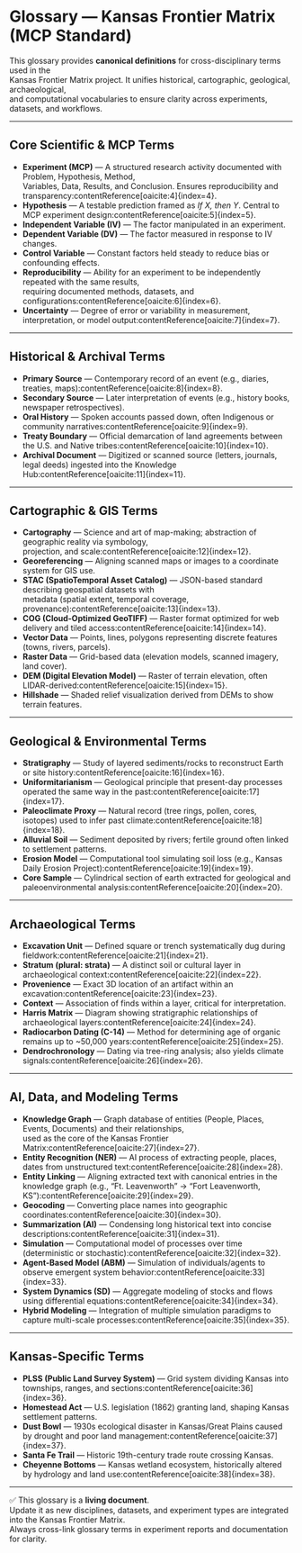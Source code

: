# Glossary — Kansas Frontier Matrix (MCP Standard)

This glossary provides **canonical definitions** for cross-disciplinary terms used in the  
Kansas Frontier Matrix project. It unifies historical, cartographic, geological, archaeological,  
and computational vocabularies to ensure clarity across experiments, datasets, and workflows.

---

## Core Scientific & MCP Terms

- **Experiment (MCP)** — A structured research activity documented with Problem, Hypothesis, Method,  
  Variables, Data, Results, and Conclusion. Ensures reproducibility and transparency:contentReference[oaicite:4]{index=4}.  
- **Hypothesis** — A testable prediction framed as *If X, then Y*. Central to MCP experiment design:contentReference[oaicite:5]{index=5}.  
- **Independent Variable (IV)** — The factor manipulated in an experiment.  
- **Dependent Variable (DV)** — The factor measured in response to IV changes.  
- **Control Variable** — Constant factors held steady to reduce bias or confounding effects.  
- **Reproducibility** — Ability for an experiment to be independently repeated with the same results,  
  requiring documented methods, datasets, and configurations:contentReference[oaicite:6]{index=6}.  
- **Uncertainty** — Degree of error or variability in measurement, interpretation, or model output:contentReference[oaicite:7]{index=7}.  

---

## Historical & Archival Terms

- **Primary Source** — Contemporary record of an event (e.g., diaries, treaties, maps):contentReference[oaicite:8]{index=8}.  
- **Secondary Source** — Later interpretation of events (e.g., history books, newspaper retrospectives).  
- **Oral History** — Spoken accounts passed down, often Indigenous or community narratives:contentReference[oaicite:9]{index=9}.  
- **Treaty Boundary** — Official demarcation of land agreements between the U.S. and Native tribes:contentReference[oaicite:10]{index=10}.  
- **Archival Document** — Digitized or scanned source (letters, journals, legal deeds) ingested into the Knowledge Hub:contentReference[oaicite:11]{index=11}.  

---

## Cartographic & GIS Terms

- **Cartography** — Science and art of map-making; abstraction of geographic reality via symbology,  
  projection, and scale:contentReference[oaicite:12]{index=12}.  
- **Georeferencing** — Aligning scanned maps or images to a coordinate system for GIS use.  
- **STAC (SpatioTemporal Asset Catalog)** — JSON-based standard describing geospatial datasets with  
  metadata (spatial extent, temporal coverage, provenance):contentReference[oaicite:13]{index=13}.  
- **COG (Cloud-Optimized GeoTIFF)** — Raster format optimized for web delivery and tiled access:contentReference[oaicite:14]{index=14}.  
- **Vector Data** — Points, lines, polygons representing discrete features (towns, rivers, parcels).  
- **Raster Data** — Grid-based data (elevation models, scanned imagery, land cover).  
- **DEM (Digital Elevation Model)** — Raster of terrain elevation, often LIDAR-derived:contentReference[oaicite:15]{index=15}.  
- **Hillshade** — Shaded relief visualization derived from DEMs to show terrain features.  

---

## Geological & Environmental Terms

- **Stratigraphy** — Study of layered sediments/rocks to reconstruct Earth or site history:contentReference[oaicite:16]{index=16}.  
- **Uniformitarianism** — Geological principle that present-day processes operated the same way in the past:contentReference[oaicite:17]{index=17}.  
- **Paleoclimate Proxy** — Natural record (tree rings, pollen, cores, isotopes) used to infer past climate:contentReference[oaicite:18]{index=18}.  
- **Alluvial Soil** — Sediment deposited by rivers; fertile ground often linked to settlement patterns.  
- **Erosion Model** — Computational tool simulating soil loss (e.g., Kansas Daily Erosion Project):contentReference[oaicite:19]{index=19}.  
- **Core Sample** — Cylindrical section of earth extracted for geological and paleoenvironmental analysis:contentReference[oaicite:20]{index=20}.  

---

## Archaeological Terms

- **Excavation Unit** — Defined square or trench systematically dug during fieldwork:contentReference[oaicite:21]{index=21}.  
- **Stratum (plural: strata)** — A distinct soil or cultural layer in archaeological context:contentReference[oaicite:22]{index=22}.  
- **Provenience** — Exact 3D location of an artifact within an excavation:contentReference[oaicite:23]{index=23}.  
- **Context** — Association of finds within a layer, critical for interpretation.  
- **Harris Matrix** — Diagram showing stratigraphic relationships of archaeological layers:contentReference[oaicite:24]{index=24}.  
- **Radiocarbon Dating (C-14)** — Method for determining age of organic remains up to ~50,000 years:contentReference[oaicite:25]{index=25}.  
- **Dendrochronology** — Dating via tree-ring analysis; also yields climate signals:contentReference[oaicite:26]{index=26}.  

---

## AI, Data, and Modeling Terms

- **Knowledge Graph** — Graph database of entities (People, Places, Events, Documents) and their relationships,  
  used as the core of the Kansas Frontier Matrix:contentReference[oaicite:27]{index=27}.  
- **Entity Recognition (NER)** — AI process of extracting people, places, dates from unstructured text:contentReference[oaicite:28]{index=28}.  
- **Entity Linking** — Aligning extracted text with canonical entries in the knowledge graph (e.g., “Ft. Leavenworth” → “Fort Leavenworth, KS”):contentReference[oaicite:29]{index=29}.  
- **Geocoding** — Converting place names into geographic coordinates:contentReference[oaicite:30]{index=30}.  
- **Summarization (AI)** — Condensing long historical text into concise descriptions:contentReference[oaicite:31]{index=31}.  
- **Simulation** — Computational model of processes over time (deterministic or stochastic):contentReference[oaicite:32]{index=32}.  
- **Agent-Based Model (ABM)** — Simulation of individuals/agents to observe emergent system behavior:contentReference[oaicite:33]{index=33}.  
- **System Dynamics (SD)** — Aggregate modeling of stocks and flows using differential equations:contentReference[oaicite:34]{index=34}.  
- **Hybrid Modeling** — Integration of multiple simulation paradigms to capture multi-scale processes:contentReference[oaicite:35]{index=35}.  

---

## Kansas-Specific Terms

- **PLSS (Public Land Survey System)** — Grid system dividing Kansas into townships, ranges, and sections:contentReference[oaicite:36]{index=36}.  
- **Homestead Act** — U.S. legislation (1862) granting land, shaping Kansas settlement patterns.  
- **Dust Bowl** — 1930s ecological disaster in Kansas/Great Plains caused by drought and poor land management:contentReference[oaicite:37]{index=37}.  
- **Santa Fe Trail** — Historic 19th-century trade route crossing Kansas.  
- **Cheyenne Bottoms** — Kansas wetland ecosystem, historically altered by hydrology and land use:contentReference[oaicite:38]{index=38}.  

---

✅ This glossary is a **living document**.  
Update it as new disciplines, datasets, and experiment types are integrated into the Kansas Frontier Matrix.  
Always cross-link glossary terms in experiment reports and documentation for clarity.
